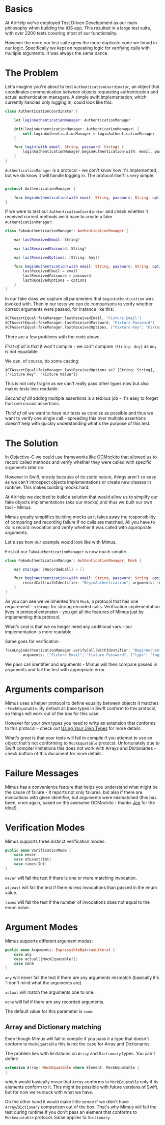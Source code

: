 # Basics

At AirHelp we've employed Test Driven Development as our main philosophy when building the iOS app. This resulted in a large test suite, with over 2200 tests covering most of our functionality.

However the more our test suite grew the more duplicate code we found in our logic. Specifically we kept on repeating logic for verifying calls with multiple arguments. It was always the same dance.

# The Problem

Let's imagine you're about to test `AuthenticationCoordinator`, an object that coordinates communication between objects requesting authentication and actual authentication managers. A simple swift implementation, which currently handles only logging in, could look like this:

```swift
class AuthenticationCoordinator {

    let loginAuthenticationManager: AuthenticationManager

    init(loginAuthenticationManager: AuthenticationManager) {
        self.loginAuthenticationManager = loginAuthenticationManager
    }

    func login(with email: String, password: String) {
        loginAuthenticationManager.beginAuthentication(with: email, password: password, options: ["type": "login"])
    }
}
```

`AuthenticationManager` is a protocol - we don't know how it's implemented, but we do know it will handle logging in. The protocol itself is very simple:

```swift

protocol AuthenticationManager {

    func beginAuthentication(with email: String, password: String, options: [String: Any])
}
```

If we were to test our `AuthenticationCoordinator` and check whether it received correct methods we'd have to create a fake `AuthenticationManager`:

```swift
class FakeAuthenticationManager: AuthenticationManager {

    var lastReceivedEmail: String?

    var lastReceivedPassword: String?

    var lastReceivedOptions: [String: Any]?

    func beginAuthentication(with email: String, password: String, options: [String: Any]) {
        lastReceivedEmail = email
        lastReceivedPassword = password
        lastReceivedOptions = options
    }
}
```

In our fake class we capture all parameters that `beginAuthentication` was invoked with. Then in our tests we can do comparisons to verify whether correct arguments were passed, for instance like this:

```swift
XCTAssertEqual(fakeManager.lastReceivedEmail, "Fixture Email")
XCTAssertEqual(fakeManager.lastReceivedPassword, "Fixture Password")
XCTAssertEqual(fakeManager.lastReceivedOptions, ["Fixture Key": "Fixture Value"])
```

There are a few problems with the code above.

*First of all* is that it won't compile - we can't compare `[String: Any]` as `Any` is not equatable.

We can, of course, do some casting:

```
XCTAssertEqual(fakeManager.lastReceivedOptions as? [String: String], ["Fixture Key": "Fixture Value"])
```

This is not only fragile as we can't really pass other types now but also makes tests less readable.

*Second of all* adding multiple assertions is a tedious job - it's easy to forget that one crucial assertions.

*Third of all* we want to have our tests as concise as possible and thus we want to verify one single call - spreading this over multiple assertions doesn't help with quickly understanding what's the purpose of this test.

# The Solution

In Objective-C we could use frameworks like [OCMockito](https://github.com/jonreid/OCMockito) that allowed us to record called methods and verify whether they were called with specific arguments later on.

However in Swift, mostly because of its static nature, things aren't so easy as we can't introspect objects implementations or create new classes in runtime. This makes building mocks hard.

At AirHelp we decided to build a solution that would allow us to simplify our fake objects implementations (aka our mocks) and thus we built our own tool - Mimus.

Mimus greatly simplifies building mocks as it takes away the responsibility of comparing and recording failure if no calls are matched. All you have to do is record invocation and verify whether it was called with appropriate arguments.

Let's see how our example would look like with Mimus.

First of our `FakeAuthenticationManager` is now much simpler

```swift
class FakeAuthenticationManager: AuthenticationManager, Mock {

    var storage: [RecordedCall] = []

    func beginAuthentication(with email: String, password: String, options: [String: Any]) {
        recordCall(withIdentifier: "BeginAuthentication", arguments: [email, password, options])
    }
}
```

As you can see we've inherited from `Mock`, a protocol that has one requirement - `storage` for storing recorded calls. Verification implementation lives in protocol extension - you get all the features of Mimus just by implementing this protocol.

What's cool is that we no longer need any additional vars - our implementation is more readable.

Same goes for verification:

```swift
fakeLoginAuthenticationManager.verifyCall(withIdentifier: "BeginAuthentication",
        arguments: ["Fixture Email", "Fixture Password", ["type": "login"]])
```

We pass call identifier and arguments - Mimus will then compare passed in arguments and fail the test with appropriate error.

# Arguments comparison

Mimus uses a helper protocol to define equality between objects it matches - `MockEquatable`. By default all base types in Swift conform to this protocol, so things will work out of the box for this case.

However for your own types you need to write an extension that conforms to this protocol - check out [Using Your Own Types](https://github.com/AirHelp/Mimus/blob/master/Documentation/Using%20Your%20Own%20Types.md) for more details.

What's great is that your tests will fail to compile if you attempt to use an object that's not conforming to `MockEquatable` protocol. Unfortunately due to Swift compiler limitations this does not work with Arrays and Dictionaries - check bottom of this document for more details.

# Failure Messages

Mimus has a convenience feature that helps you understand what might be the cause of failure - it reports not only failures, but also if there are invocations with given identifier, but arguments were mismatched (this has been, once again, based on the awesome OCMockito - thanks [Jon](https://twitter.com/qcoding) for the idea!).

# Verification Modes

Mimus supports three distinct verification modes:

```swift
public enum VerificationMode {
    case never
    case atLeast(Int)
    case times(Int)
}
```

`never` will fail the test if there is one or more matching invocation.

`atLeast` will fail the test if there is less invocations than passed in the enum value.

`times` will fail the test if the number of invocations does not equal to the enum value.

# Argument Modes

Mimus supports different argument modes:


```swift
public enum Arguments: ExpressibleByArrayLiteral {
    case any
    case actual([MockEquatable?])
    case none
}
```

`any` will never fail the test if there are any arguments mismatch (basically it's 'I don't mind what the arguments are).

`actual` will match the arguments one to one.

`none` will fail if there are any recorded arguments.

The default value for this parameter is `none`.

## Array and Dictionary matching

Even though Mimus will fail to compile if you pass it a type that doesn't conform to `MockEquatable` this is not the case for Array and Dictionaries.

The problem lies with limitations on `Array` and `Dictionary` types. You can't define

```swift
extension Array: MockEquatable where Element: MockEquatable {    
}
```

which would basically mean that `Array` conforms to `MockEquatable` only if its elements conform to it. This might be possible with future versions of Swift, but for now we're stuck with what we have.

On the other hand it would make little sense if we didn't have `Array`/`Dictionary` comparison out of the box. That's why Mimus will fail the test during runtime if you don't pass an element that conforms to `Mockequatable` protocol. Same applies to `Dictionary`.
